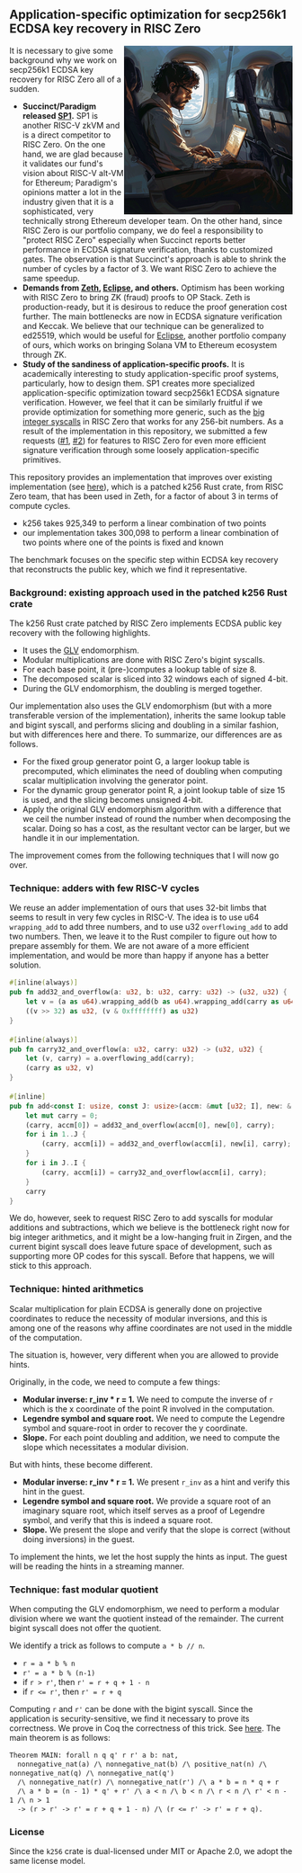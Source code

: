 ## Application-specific optimization for secp256k1 ECDSA key recovery in RISC Zero

<img src="https://github.com/l2iterative/secp256k10/blob/main/title.png?raw=true" align="right" width="300">

It is necessary to give some background why we work on secp256k1 ECDSA key recovery for RISC Zero all of a sudden.

- **Succinct/Paradigm released [SP1](https://github.com/succinctlabs/sp1).** SP1 is another RISC-V zkVM and is a direct 
competitor to RISC Zero. On the one hand, we are glad because it validates our fund's vision about RISC-V alt-VM for Ethereum;
Paradigm's opinions matter a lot in the industry given that it is a sophisticated, very technically strong Ethereum developer team.
On the other hand, since RISC Zero is our portfolio company, we do feel a responsibility to "protect RISC Zero" especially when 
Succinct reports better performance in ECDSA signature verification, thanks to customized gates. The observation is that 
Succinct's approach is able to shrink the number of cycles by a factor of 3. We want RISC Zero to achieve the same speedup.
- **Demands from [Zeth](https://github.com/risc0/zeth), [Eclipse](https://github.com/Eclipse-Laboratories-Inc/zk-bpf), and others.** Optimism has been working with RISC Zero to bring ZK (fraud) proofs to OP Stack. 
Zeth is production-ready, but it is desirous to reduce the proof generation cost further. The main bottlenecks are now 
in ECDSA signature verification and Keccak. We believe that our technique can be generalized to ed25519, which would be 
useful for [Eclipse](https://github.com/Eclipse-Laboratories-Inc/zk-bpf), another portfolio company of ours, which works on bringing Solana VM to Ethereum ecosystem through ZK.
- **Study of the sandiness of application-specific proofs.** It is academically interesting to study application-specific 
proof systems, particularly, how to design them. SP1 creates more specialized application-specific optimization toward 
secp256k1 ECDSA signature verification. However, we feel that it can be similarly fruitful if we provide optimization for 
something more generic, such as the [big integer syscalls](https://dev.risczero.com/api/zkvm/acceleration) in RISC Zero that 
works for any 256-bit numbers. As a result of the implementation in this repository, we submitted a few requests ([#1](https://github.com/risc0/risc0/issues/1432), [#2](https://github.com/risc0/risc0/issues/1443)) 
for features to RISC Zero for even more efficient signature verification through some loosely application-specific primitives.

This repository provides an implementation that improves over existing implementation (see [here](https://github.com/risc0/risc0/tree/main/examples/ecdsa)), which is a patched k256 Rust crate, 
from RISC Zero team, that has been used in Zeth, for a factor of about 3 in terms of compute cycles. 
- k256 takes 925,349 to perform a linear combination of two points
- our implementation takes 300,098 to perform a linear combination of two points where one of the points is fixed and known

The benchmark focuses on the specific step within ECDSA key recovery that reconstructs the public key, which we find it representative.

### Background: existing approach used in the patched k256 Rust crate
The k256 Rust crate patched by RISC Zero implements ECDSA public key recovery with the following highlights.
- It uses the [GLV](https://www.iacr.org/archive/crypto2001/21390189.pdf) endomorphism.
- Modular multiplications are done with RISC Zero's bigint syscalls.
- For each base point, it (pre-)computes a lookup table of size 8.
- The decomposed scalar is sliced into 32 windows each of signed 4-bit.
- During the GLV endomorphism, the doubling is merged together.

Our implementation also uses the GLV endomorphism (but with a more transferable version of the implementation), inherits 
the same lookup table and bigint syscall, and performs slicing and doubling in a similar fashion, but with differences here 
and there. To summarize, our differences are as follows.
- For the fixed group generator point G, a larger lookup table is precomputed, which eliminates the need of doubling when computing 
scalar multiplication involving the generator point.
- For the dynamic group generator point R, a joint lookup table of size 15 is used, and the slicing becomes unsigned 4-bit.
- Apply the original GLV endomorphism algorithm with a difference that we ceil the number instead of round the number when 
decomposing the scalar. Doing so has a cost, as the resultant vector can be larger, but we handle it in our implementation.

The improvement comes from the following techniques that I will now go over.

### Technique: adders with few RISC-V cycles

We reuse an adder implementation of ours that uses 32-bit limbs that seems to result in very few cycles in RISC-V. 
The idea is to use u64 `wrapping_add` to add three numbers, and to use u32 `overflowing_add` to add two numbers. Then, 
we leave it to the Rust compiler to figure out how to prepare assembly for them. We are not aware of a more efficient 
implementation, and would be more than happy if anyone has a better solution.

```rust
#[inline(always)]
pub fn add32_and_overflow(a: u32, b: u32, carry: u32) -> (u32, u32) {
    let v = (a as u64).wrapping_add(b as u64).wrapping_add(carry as u64);
    ((v >> 32) as u32, (v & 0xffffffff) as u32)
}

#[inline(always)]
pub fn carry32_and_overflow(a: u32, carry: u32) -> (u32, u32) {
    let (v, carry) = a.overflowing_add(carry);
    (carry as u32, v)
}

#[inline]
pub fn add<const I: usize, const J: usize>(accm: &mut [u32; I], new: &[u32; J]) -> u32 {
    let mut carry = 0;
    (carry, accm[0]) = add32_and_overflow(accm[0], new[0], carry);
    for i in 1..J {
        (carry, accm[i]) = add32_and_overflow(accm[i], new[i], carry);
    }
    for i in J..I {
        (carry, accm[i]) = carry32_and_overflow(accm[i], carry);
    }
    carry
}
```

We do, however, seek to request RISC Zero to add syscalls for modular additions and subtractions, which we believe is the 
bottleneck right now for big integer arithmetics, and it might be a low-hanging fruit in Zirgen, and the current bigint syscall does leave future space of development, 
such as supporting more OP codes for this syscall. Before that happens, we will stick to this approach.

### Technique: hinted arithmetics

Scalar multiplication for plain ECDSA is generally done on projective coordinates to reduce the necessity of modular inversions, 
and this is among one of the reasons why affine coordinates are not used in the middle of the computation.

The situation is, however, very different when you are allowed to provide hints. 

Originally, in the code, we need to compute a few things:
- **Modular inverse: r_inv * r = 1.** We need to compute the inverse of `r` which is the x coordinate of the point R
involved in the computation.
- **Legendre symbol and square root.** We need to compute the Legendre symbol and square-root in order 
to recover the y coordinate.
- **Slope.** For each point doubling and addition, we need to compute the slope 
which necessitates a modular division. 

But with hints, these become different. 
- **Modular inverse: r_inv * r = 1.** We present `r_inv` as a hint and verify this hint in the guest.
- **Legendre symbol and square root.** We provide a square root of an imaginary square root, which itself serves 
as a proof of Legendre symbol, and verify that this is indeed a square root.
- **Slope.** We present the slope and verify that the slope is correct (without doing inversions) in the guest.

To implement the hints, we let the host supply the hints as input. The guest will be reading the hints in a streaming manner.

### Technique: fast modular quotient

When computing the GLV endomorphism, we need to perform a modular division where we want the quotient instead of the remainder. 
The current bigint syscall does not offer the quotient.

We identify a trick as follows to compute `a * b // n`.

- `r = a * b % n`
- `r' = a * b % (n-1)`
- if `r > r'`, then `r' = r + q + 1 - n`
- if `r <= r'`, then `r' = r + q`

Computing `r` and `r'` can be done with the bigint syscall. Since the application is security-sensitive, we find 
it necessary to prove its correctness. We prove in Coq the correctness of this trick. See [here](coq/quotient.v). The main theorem is as follows:
```coq
Theorem MAIN: forall n q q' r r' a b: nat,
  nonnegative_nat(a) /\ nonnegative_nat(b) /\ positive_nat(n) /\ nonnegative_nat(q) /\ nonnegative_nat(q') 
  /\ nonnegative_nat(r) /\ nonnegative_nat(r') /\ a * b = n * q + r
  /\ a * b = (n - 1) * q' + r' /\ a < n /\ b < n /\ r < n /\ r' < n - 1 /\ n > 1 
  -> (r > r' -> r' = r + q + 1 - n) /\ (r <= r' -> r' = r + q).
```

### License

Since the `k256` crate is dual-licensed under MIT or Apache 2.0, we adopt the same license model.